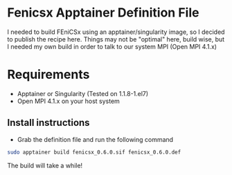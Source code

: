 # Fenicsx Apptainer Definition File
I needed to build FEniCSx using an apptainer/singularity image, so I decided to publish the recipe here. Things may not be "optimal" here, build wise, but I needed my own build in order to talk to our system MPI (Open MPI 4.1.x) 

# Requirements

- Apptainer or Singularity (Tested on 1.1.8-1.el7)
- Open MPI 4.1.x on your host system


## Install instructions

- Grab the definition file and run the following command
```bash
sudo apptainer build fenicsx_0.6.0.sif fenicsx_0.6.0.def
```

The build will take a while! 

